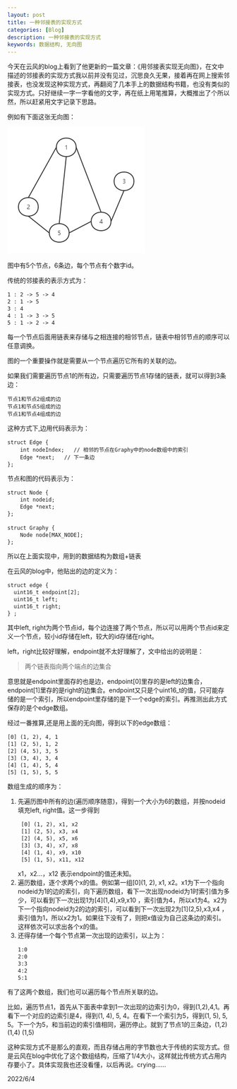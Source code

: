 ```yaml
---
layout: post
title: 一种邻接表的实现方式
categories: [Blog]
description: 一种邻接表的实现方式
keywords: 数据结构, 无向图
---
```



  今天在云风的blog上看到了他更新的一篇文章：《用邻接表实现无向图》，在文中描述的邻接表的实现方式我以前并没有见过，沉思良久无果，接着再在网上搜索邻接表，也没发现这种实现方式，再翻阅了几本手上的数据结构书籍，也没有类似的实现方式。只好继续一字一字看他的文字，再在纸上用笔推算，大概推出了个所以然，所以赶紧用文字记录下思路。

  例如有下面这张无向图：

![](/images/posts/blog/a_undirected_map.png)

图中有5个节点，6条边，每个节点有个数字id。

传统的邻接表的表示方式为：

```
1 : 2 -> 5 -> 4
2 : 1 -> 5
3 : 4
4 : 1 -> 3 -> 5
5 : 1 -> 2 -> 4
```
每一个节点后面用链表来存储与之相连接的相邻节点，链表中相邻节点的顺序可以任意调换。

图的一个重要操作就是需要从一个节点遍历它所有的关联的边。

如果我们需要遍历节点1的所有边，只需要遍历节点1存储的链表，就可以得到3条边：
```
节点1和节点2组成的边
节点1和节点5组成的边
节点1和节点4组成的边
```
这种方式下,边用代码表示为：

```
struct Edge {
    int nodeIndex;   // 相邻的节点在Graphy中的node数组中的索引
    Edge *next;   // 下一条边
};
```
节点和图的代码表示为：
```
struct Node {
    int nodeid;
    Edge *next;
};

struct Graphy {
    Node node[MAX_NODE];  
};
```
所以在上面实现中，用到的数据结构为数组+链表

在云风的blog中，他贴出的边的定义为：
```
struct edge {
  uint16_t endpoint[2];
  uint16_t left;
  uint16_t right;
} ;
```
其中left, right为两个节点id，每个边连接了两个节点，所以可以用两个节点id来定义一个节点，较小id存储在left，较大的id存储在right。

left，right比较好理解，endpoint就不太好理解了，文中给出的说明是：
> 两个链表指向两个端点的边集合

意思就是endpoint里面存的也是边，endpoint[0]里存的是left的边集合，endpoint[1]里存的是right的边集合。endpoint又只是个uint16_t的值，只可能存储的是一个索引，所以endpoint里存储的是下一个edge的索引。再推测出此方式保存的是个edge数组。

经过一番推算,还是用上面的无向图，得到以下的edge数组：
```
[0] (1, 2), 4, 1
[1] (2, 5), 1, 2
[2] (4, 5), 3, 5
[3] (3, 4), 3, 4
[4] (1, 4), 5, 4
[5] (1, 5), 5, 5
```
数组生成的顺序为：

1. 先遍历图中所有的边(遍历顺序随意)，得到一个大小为6的数组，并按nodeid填充left, right值。这一步得到
   ```
    [0] (1, 2), x1, x2
    [1] (2, 5), x3, x4
    [2] (4, 5), x5, x6
    [3] (3, 4), x7, x8
    [4] (1, 4), x9, x10
    [5] (1, 5), x11, x12
   ```
   x1，x2...，x12 表示endpoint的值还未知。
2. 遍历数组，逐个求两个x的值。例如第一组\[0](1, 2), x1, x2。x1为下一个指向nodeid为1的边的索引，向下遍历数组，看下一次出现nodeid为1时索引值为多少，可以看到下一次出现1为\[4](1,4),x9,x10 ，索引值为4，所以x1为4。x2为下一个指向nodeid为2的边的索引，可以看到下一次出现2为\[1](2,5),x3,x4 ，索引值为1，所以x2为1。如果往下没有了，则把x值设为自己这条边的索引。这样依次可以求出各个x的值。
3. 还得存储一个每个节点第一次出现的边索引，以上为：
   ```
   1:0
   2:0
   3:3
   4:2
   5:1
   ```

有了这两个数组，我们也可以遍历每个节点所关联的边。

比如，遍历节点1，首先从下面表中拿到1一次出现的边索引为0，得到(1,2),4,1。再看下一个对应的边索引是4，得到(1, 4), 5, 4。在看下一个索引为5，得到(1, 5), 5, 5。下一个为5，和当前边的索引值相同，遍历停止。就到了节点1的三条边，(1,2)  (1,4)  (1,5)

这种实现方式不是那么的直观，而且存储占用的字节数也大于传统的实现方式。但是云风在blog中优化了这个数组结构，压缩了1/4大小，这样就比传统方式占用内存要小了。具体实现我也还没看懂，以后再说。crying......

2022/6/4